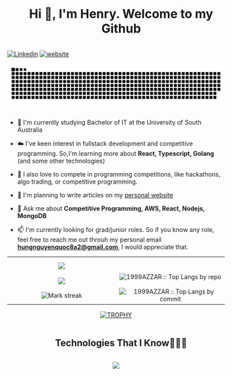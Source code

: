 
<!--horizontal divider(gradiant)-->

<!--h1 without bottom border-->
<div id="user-content-toc">
  <ul align="center">
    <summary><h1 style="display: inline-block">Hi 👋, I'm Henry. Welcome to my Github</h1></summary>
  </ul>
</div>

[![Linkedin](https://img.shields.io/badge/Linkedin-Henry%20Nguyen-blue?style=flat-square&logo=Linkedin&logoColor=white&link=https://www.linkedin.com/in/henry-nguyen0/)](https://www.linkedin.com/in/henry-nguyen0/)
[![website](https://img.shields.io/badge/Personal%20Website-tinyurl.com/henryng/-purple?style=flat-square&logo=Vercel)](https://my-portfolio-lyart-nine-24.vercel.app)


<!--- snake -->
<div align="center">
  <img  src="https://github.com/1999AZZAR/1999AZZAR/blob/main/resources/img/grid-snake.svg"
       alt="snake" /></a>
</div>


<!--Intro start-->
- 🏫 I'm currently studying Bachelor of IT at the University of South Australia

- ☁️ I've keen interest in fullstack development and competitive programming. So,I'm learning more about **React, Typescript, Golang** (and some other technologies)

- 👑 I also love to compete in programming competitions, like hackathons, algo trading, or competitive programming.

- 📝 I'm planning to write articles on my [personal website](https://my-portfolio-lyart-nine-24.vercel.app)

- 💬 Ask me about **Competitive Programming, AWS, React, Nodejs, MongoDB**

- 📫 I'm currently looking for grad/junior roles. So if you know any role, feel free to reach me out throuh my personal email **hungnguyenquoc8a2@gmail.com**, I would appreciate that.
<!--Intro end-->



<!--- stats & Trophy (start) -->

<p align="center">
  <!--- stats (start) -->
<table align="center">
<tr border="none">
  <td width="50%" align="center">
    <img  align="center"  src="https://leetcard.jacoblin.cool/HenryNguyen101?theme=dark&font=ABeeZee&ext=heatmap" />
    <br></br>
    <img  align="center"  src="https://github-readme-stats.vercel.app/api?username=HenryNg101&theme=dark&show_icons=true&count_private=true" />
    <br></br>
    <img  title="🔥 Get streak stats for your profile at git.io/streak-stats" alt="Mark streak" src="https://github-readme-streak-stats.herokuapp.com/?user=HenryNg101&theme=dark&hide_border=false" /> 
  </td>
  
  <td width="50%" align="center">
    <br></br>
    <img align="center" src="https://github-profile-summary-cards.vercel.app/api/cards/repos-per-language?username=HenryNg101&theme=dark" alt="1999AZZAR :: Top Langs by repo" />
    <br></br>
    <img align="center" src="https://github-profile-summary-cards.vercel.app/api/cards/most-commit-language?username=HenryNg101&theme=dark" alt="1999AZZAR :: Top Langs by commit" />
  </td>
</tr>
</table>
<!--- stats (end) -->

<!--- trophy (start) -->
<div align=center>
  <a href="https://github.com/ryo-ma/github-profile-trophy" title="Go to Source">
    <img align="center" src="https://github-profile-trophy.vercel.app/?username=HenryNg101&theme=radical&row=1&column=7&margin-h=15&margin-w=5&no-bg=true" alt="TROPHY" />
    </a>
</div>
<!--- trophy (start) -->


</p>        
<!--- stats (end) -->


<!--h1 without bottom border-->
<div id="user-content-toc">
  <ul align="center">
    <summary><h2 style="display: inline-block">Technologies That I Know👨🏻‍💻</h2></summary>
  </ul>
</div>
<!--tech stack icons-->
<p align="center">
  <a href="https://skillicons.dev">
    <img src="https://skillicons.dev/icons?i=git,aws,bootstrap,c,cpp,css,discord,docker,dynamodb,express,github,html,java,js,kotlin,swift,linux,md,materialui,mongodb,mysql,nextjs,nodejs,py,react,tailwind,ts,vscode&perline=14" />
  </a>
</p>
